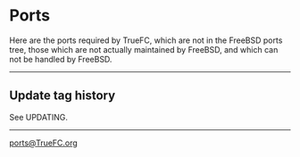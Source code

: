
# Ports 

Here are the ports required by TrueFC, which are not in the FreeBSD ports tree, those 
which are not actually maintained by FreeBSD, and which can not be handled by FreeBSD. 

--- 

## Update tag history

See UPDATING.

--- 

ports@TrueFC.org
